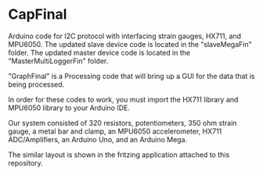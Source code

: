 # CapFinal

Arduino code for I2C protocol with interfacing strain gauges, HX711, and MPU6050. The updated slave device code is located in the "slaveMegaFin" folder. The updated master device code is located in the "MasterMultiLoggerFin" folder.

"GraphFinal" is a Processing code that will bring up a GUI for the data that is being processed.

In order for these codes to work, you must import the HX711 library and MPU6050 library to your Arduino IDE.

Our system consisted of 320 resistors, potentiometers,  350 ohm strain gauge, a metal bar and clamp, an MPU6050 accelerometer, HX711 ADC/Amplifiers, an Arduino Uno, and an Arduino Mega.

The similar layout is shown in the fritzing application attached to this repository.
